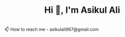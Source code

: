  <div align="center"><h1>Hi 👋, I'm Asikul Ali </h1></div><br>
📫 How to reach me - asikulali967@gmail.com<br>
